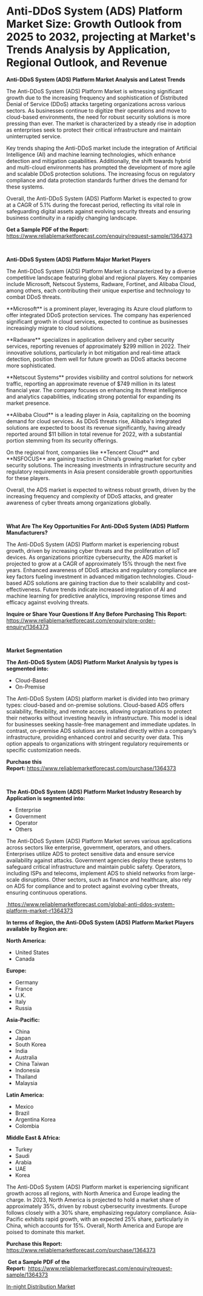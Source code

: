 <p><h1>Anti-DDoS System (ADS) Platform Market Size: Growth Outlook from 2025 to 2032, projecting at Market's Trends Analysis by Application, Regional Outlook, and Revenue</h1></p><p><strong>Anti-DDoS System (ADS) Platform Market Analysis and Latest Trends</strong></p>
<p><p>The Anti-DDoS System (ADS) Platform Market is witnessing significant growth due to the increasing frequency and sophistication of Distributed Denial of Service (DDoS) attacks targeting organizations across various sectors. As businesses continue to digitize their operations and move to cloud-based environments, the need for robust security solutions is more pressing than ever. The market is characterized by a steady rise in adoption as enterprises seek to protect their critical infrastructure and maintain uninterrupted service.</p><p>Key trends shaping the Anti-DDoS market include the integration of Artificial Intelligence (AI) and machine learning technologies, which enhance detection and mitigation capabilities. Additionally, the shift towards hybrid and multi-cloud environments has prompted the development of more agile and scalable DDoS protection solutions. The increasing focus on regulatory compliance and data protection standards further drives the demand for these systems.</p><p>Overall, the Anti-DDoS System (ADS) Platform Market is expected to grow at a CAGR of 5.1% during the forecast period, reflecting its vital role in safeguarding digital assets against evolving security threats and ensuring business continuity in a rapidly changing landscape.</p></p>
<p><strong>Get a Sample PDF of the Report:&nbsp;</strong> <a href="https://www.reliablemarketforecast.com/enquiry/request-sample/1364373?utm_campaign=3022&utm_medium=2&utm_source=Github&utm_content=ia&utm_term=11032025&utm_id=anti-ddos-system-ads-platform">https://www.reliablemarketforecast.com/enquiry/request-sample/1364373</a></p>
<p>&nbsp;</p>
<p><strong>Anti-DDoS System (ADS) Platform Major Market Players</strong></p>
<p><p>The Anti-DDoS System (ADS) Platform Market is characterized by a diverse competitive landscape featuring global and regional players. Key companies include Microsoft, Netscout Systems, Radware, Fortinet, and Alibaba Cloud, among others, each contributing their unique expertise and technology to combat DDoS threats.</p><p>**Microsoft** is a prominent player, leveraging its Azure cloud platform to offer integrated DDoS protection services. The company has experienced significant growth in cloud services, expected to continue as businesses increasingly migrate to cloud solutions. </p><p>**Radware** specializes in application delivery and cyber security services, reporting revenues of approximately $299 million in 2022. Their innovative solutions, particularly in bot mitigation and real-time attack detection, position them well for future growth as DDoS attacks become more sophisticated.</p><p>**Netscout Systems** provides visibility and control solutions for network traffic, reporting an approximate revenue of $749 million in its latest financial year. The company focuses on enhancing its threat intelligence and analytics capabilities, indicating strong potential for expanding its market presence.</p><p>**Alibaba Cloud** is a leading player in Asia, capitalizing on the booming demand for cloud services. As DDoS threats rise, Alibaba's integrated solutions are expected to boost its revenue significantly, having already reported around $11 billion in total revenue for 2022, with a substantial portion stemming from its security offerings.</p><p>On the regional front, companies like **Tencent Cloud** and **NSFOCUS** are gaining traction in China’s growing market for cyber security solutions. The increasing investments in infrastructure security and regulatory requirements in Asia present considerable growth opportunities for these players.</p><p>Overall, the ADS market is expected to witness robust growth, driven by the increasing frequency and complexity of DDoS attacks, and greater awareness of cyber threats among organizations globally.</p></p>
<p>&nbsp;</p>
<p><strong>What Are The Key Opportunities For Anti-DDoS System (ADS) Platform Manufacturers?</strong></p>
<p><p>The Anti-DDoS System (ADS) Platform market is experiencing robust growth, driven by increasing cyber threats and the proliferation of IoT devices. As organizations prioritize cybersecurity, the ADS market is projected to grow at a CAGR of approximately 15% through the next five years. Enhanced awareness of DDoS attacks and regulatory compliance are key factors fueling investment in advanced mitigation technologies. Cloud-based ADS solutions are gaining traction due to their scalability and cost-effectiveness. Future trends indicate increased integration of AI and machine learning for predictive analytics, improving response times and efficacy against evolving threats.</p></p>
<p><strong>Inquire or Share Your Questions If Any Before Purchasing This Report:</strong> <a href="https://www.reliablemarketforecast.com/enquiry/pre-order-enquiry/1364373?utm_campaign=3022&utm_medium=2&utm_source=Github&utm_content=ia&utm_term=11032025&utm_id=anti-ddos-system-ads-platform">https://www.reliablemarketforecast.com/enquiry/pre-order-enquiry/1364373</a></p>
<p>&nbsp;</p>
<p><strong>Market Segmentation</strong></p>
<p><strong>The Anti-DDoS System (ADS) Platform Market Analysis by types is segmented into:</strong></p>
<p><ul><li>Cloud-Based</li><li>On-Premise</li></ul></p>
<p><p>The Anti-DDoS System (ADS) platform market is divided into two primary types: cloud-based and on-premise solutions. Cloud-based ADS offers scalability, flexibility, and remote access, allowing organizations to protect their networks without investing heavily in infrastructure. This model is ideal for businesses seeking hassle-free management and immediate updates. In contrast, on-premise ADS solutions are installed directly within a company’s infrastructure, providing enhanced control and security over data. This option appeals to organizations with stringent regulatory requirements or specific customization needs.</p></p>
<p><strong>Purchase this Report:&nbsp;</strong><a href="https://www.reliablemarketforecast.com/purchase/1364373?utm_campaign=3022&utm_medium=2&utm_source=Github&utm_content=ia&utm_term=11032025&utm_id=anti-ddos-system-ads-platform">https://www.reliablemarketforecast.com/purchase/1364373</a></p>
<p>&nbsp;</p>
<p><strong>The Anti-DDoS System (ADS) Platform Market Industry Research by Application is segmented into:</strong></p>
<p><ul><li>Enterprise</li><li>Government</li><li>Operator</li><li>Others</li></ul></p>
<p><p>The Anti-DDoS System (ADS) Platform Market serves various applications across sectors like enterprise, government, operators, and others. Enterprises utilize ADS to protect sensitive data and ensure service availability against attacks. Government agencies deploy these systems to safeguard critical infrastructure and maintain public safety. Operators, including ISPs and telecoms, implement ADS to shield networks from large-scale disruptions. Other sectors, such as finance and healthcare, also rely on ADS for compliance and to protect against evolving cyber threats, ensuring continuous operations.</p></p>
<p><a href="https://www.reliablemarketforecast.com/global-anti-ddos-system-platform-market-r1364373?utm_campaign=3022&utm_medium=2&utm_source=Github&utm_content=ia&utm_term=11032025&utm_id=anti-ddos-system-ads-platform">&nbsp;https://www.reliablemarketforecast.com/global-anti-ddos-system-platform-market-r1364373</a></p>
<p><strong>In terms of Region, the Anti-DDoS System (ADS) Platform Market Players available by Region are:</strong></p>
<p>
    <p> <strong> North America: </strong>
        <ul>
            <li>United States</li>
            <li>Canada</li>
        </ul>
        </p> 
    <p> <strong> Europe: </strong>
        <ul>
            <li>Germany</li>
            <li>France</li>
            <li>U.K.</li>
            <li>Italy</li>
            <li>Russia</li>
        </ul>
        </p> 
    <p> <strong> Asia-Pacific: </strong>
        <ul>
            <li>China</li>
            <li>Japan</li>
            <li>South Korea</li>
            <li>India</li>
            <li>Australia</li>
            <li>China Taiwan</li>
            <li>Indonesia</li>
            <li>Thailand</li>
            <li>Malaysia</li>
        </ul>
        </p> 
    <p> <strong> Latin America: </strong>
        <ul>
            <li>Mexico</li>
            <li>Brazil</li>
            <li>Argentina Korea</li>
            <li>Colombia</li>
        </ul>
        </p> 
    <p> <strong> Middle East & Africa: </strong>
        <ul>
            <li>Turkey</li>
            <li>Saudi</li>
            <li>Arabia</li>
            <li>UAE</li>
            <li>Korea</li>
        </ul>
    </p>
    </p>
<p><p>The Anti-DDoS System (ADS) Platform market is experiencing significant growth across all regions, with North America and Europe leading the charge. In 2023, North America is projected to hold a market share of approximately 35%, driven by robust cybersecurity investments. Europe follows closely with a 30% share, emphasizing regulatory compliance. Asia-Pacific exhibits rapid growth, with an expected 25% share, particularly in China, which accounts for 15%. Overall, North America and Europe are poised to dominate this market.</p></p>
<p><strong>Purchase this Report: </strong><a href="https://www.reliablemarketforecast.com/purchase/1364373?utm_campaign=3022&utm_medium=2&utm_source=Github&utm_content=ia&utm_term=11032025&utm_id=anti-ddos-system-ads-platform">https://www.reliablemarketforecast.com/purchase/1364373</a></p>
<p>&nbsp;<strong>Get a Sample PDF of the Report:&nbsp;&nbsp;</strong><a href="https://www.reliablemarketforecast.com/enquiry/request-sample/1364373?utm_campaign=3022&utm_medium=2&utm_source=Github&utm_content=ia&utm_term=11032025&utm_id=anti-ddos-system-ads-platform">https://www.reliablemarketforecast.com/enquiry/request-sample/1364373</a></p>
<p><strong></strong></p>
<p><p><a href="https://github.com/bulkagumanvv/Market-Research-Report-List-1/blob/main/in-night-distribution-market.md?utm_campaign=3022&utm_medium=2&utm_source=Github&utm_content=ia&utm_term=11032025&utm_id=anti-ddos-system-ads-platform">In-night Distribution Market</a></p></p>